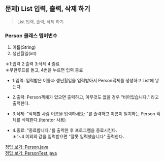 ## 문제) List 입력, 출력, 삭제 하기  
  
> List<Person> 입력, 출력, 삭제 하기  
  
### Person 클래스 멤버변수  
   1. 이름(String)  
   2. 생년월일(int)  
  
＊1:입력 2:출력 3:삭제 4:종료  
＊무한루프를 돌고, 4번을 누르면 입력 종료  
  
- 1:입력: 입력받은 이름과 생년월일을 입력받아서 Person객체를 생성하고 List에 넣는다.  
  
- 2.출력: Person객체가 있으면 출력하고, 아무것도 없을 경우 "비어있습니다." 라고 출력한다.  
  
- 3.삭제: "삭제할 사람 이름을 입력하세요: "를 출력하고 이름이 일치하는 Person 객체를 삭제한다.(Iterator 사용)  
  
- 4.종료: "종료합니다."를 출력한 후 프로그램을 종료시킨다.  
＊1~4 이외의 값을 입력받으면 "잘못 입력했습니다" 출력한다.  


[정답 보기: Person.java](Person.java)  
[정답 보기: PersonTest.java](PersonTest.java)  
